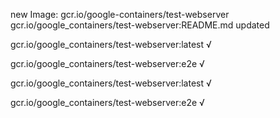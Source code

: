 new Image: gcr.io/google-containers/test-webserver
gcr.io/google_containers/test-webserver:README.md updated 

gcr.io/google_containers/test-webserver:latest √

gcr.io/google_containers/test-webserver:e2e √

gcr.io/google_containers/test-webserver:latest √

gcr.io/google_containers/test-webserver:e2e √

